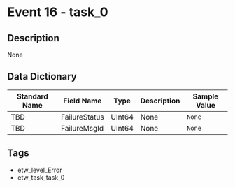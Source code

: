 # Event 16 - task_0

## Description
None

## Data Dictionary
|Standard Name|Field Name|Type|Description|Sample Value|
|---|---|---|---|---|
|TBD|FailureStatus|UInt64|None|`None`|
|TBD|FailureMsgId|UInt64|None|`None`|

## Tags
* etw_level_Error
* etw_task_task_0